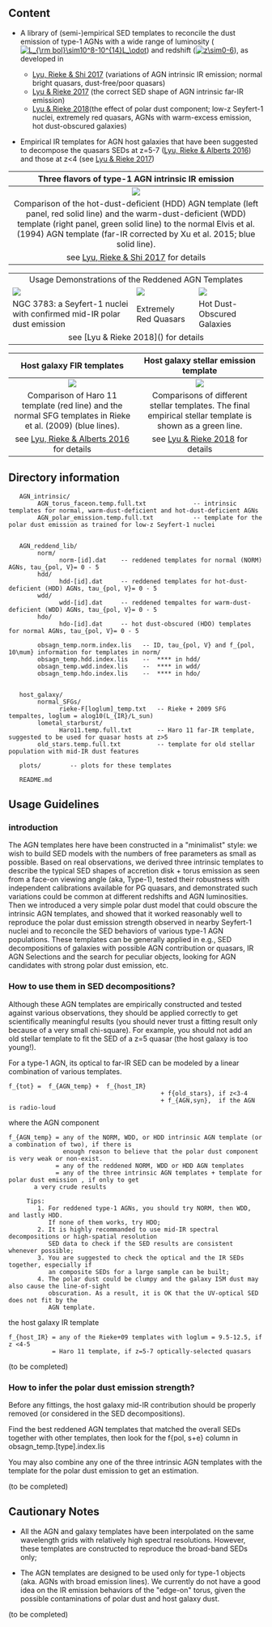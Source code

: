 ## Content

* A library of (semi-)empirical SED templates to reconcile the dust emission of type-1 AGNs with a wide range of luminosity (<a href="https://www.codecogs.com/eqnedit.php?latex=L_{\rm&space;bol}\sim10^8-10^{14}L_\odot" target="_blank"><img src="https://latex.codecogs.com/gif.latex?L_{\rm&space;bol}\sim10^8-10^{14}L_\odot" title="L_{\rm bol}\sim10^8-10^{14}L_\odot" /></a>) and redshift (<a href="https://www.codecogs.com/eqnedit.php?latex=z\sim0-6" target="_blank"><img src="https://latex.codecogs.com/gif.latex?z\sim0-6" title="z\sim0-6" /></a>), as developed in 
  * [Lyu, Rieke & Shi 2017](http://adsabs.harvard.edu/abs/2017ApJ...835..257L) (variations of AGN intrinsic IR emission; normal bright quasars, dust-free/poor quasars)
  * [Lyu & Rieke 2017](http://adsabs.harvard.edu/abs/2017ApJ...841...76L) (the correct SED shape of AGN intrinsic far-IR emission)
  * [Lyu & Rieke 2018]()(the effect of polar dust component; low-z Seyfert-1 nuclei, extremely red quasars, AGNs with warm-excess emission, hot dust-obscured galaxies)

* Empirical IR templates for AGN host galaxies that have been suggested to decompose the quasars SEDs at z=5-7 ([Lyu, Rieke & Alberts 2016](http://adsabs.harvard.edu/abs/2016ApJ...816...85L)) and those at z<4 (see [Lyu & Rieke 2017](http://adsabs.harvard.edu/abs/2017ApJ...841...76L))

Three flavors of type-1 AGN intrinsic IR emission|
:--------------------------------------------:|
![](https://github.com/karlan/AGN_templates/raw/master/plots/AGN_intrinsic_template.png)|
Comparison of the hot-dust-deficient (HDD) AGN template (left panel, red solid line) and the warm-dust-deficient (WDD) template (right panel, green solid line) to the normal Elvis et al. (1994) AGN template (far-IR corrected by Xu et al. 2015; blue solid line).|
see [Lyu, Rieke & Shi 2017](http://adsabs.harvard.edu/abs/2017ApJ...835..257L) for details|


<table>
<tr>
<td colspan="3" align="center"> Usage Demonstrations of the Reddened AGN Templates </td>   
</tr>
<tr>
<td> <img src="https://github.com/karlan/AGN_templates/raw/master/plots/NGC3783.png" /> </td> 
<td> <img src="https://github.com/karlan/AGN_templates/raw/master/plots/ERQ.png" /> </td> 
<td> <img src="https://github.com/karlan/AGN_templates/raw/master/plots/HotDOG.png" /> </td> 
</tr>
<tr>
  <td> NGC 3783: a Seyfert-1 nuclei with confirmed mid-IR polar dust emission </td>
  <td>  Extremely Red Quasars  </td>
  <td> Hot Dust-Obscured Galaxies </td>
  </tr>
<td colspan="3" align="center"> see [Lyu & Rieke 2018]() for details  </td>
</table>






Host galaxy FIR templates                                                     |   Host galaxy stellar emission template
:----------------------------------------------------------------------------:|:-----------------------------------------------------------------------------------:
![](https://github.com/karlan/AGN_templates/raw/master/plots/galaxy_fir.png)  |  ![](https://github.com/karlan/AGN_templates/raw/master/plots/stellar_template.png)
Comparison of Haro 11 template (red line) and the normal SFG templates in Rieke et al. (2009) (blue lines). | Comparisons of different stellar templates. The final empirical stellar template is shown as a green line.
| see [Lyu, Rieke & Alberts 2016](http://adsabs.harvard.edu/abs/2016ApJ...816...85L) for details |  see [Lyu & Rieke 2018]() for details 

## Directory information

       AGN_intrinsic/
            AGN_torus_faceon.temp.full.txt             -- intrinsic templates for normal, warm-dust-deficient and hot-dust-deficient AGNs
            AGN_polar_emission.temp.full.txt           -- template for the polar dust emission as trained for low-z Seyfert-1 nuclei
             
    
       AGN_reddend_lib/  
            norm/  
                  norm-[id].dat    -- reddened templates for normal (NORM) AGNs, tau_{pol, V}= 0 - 5
            hdd/  
                  hdd-[id].dat     -- reddened templates for hot-dust-deficient (HDD) AGNs, tau_{pol, V}= 0 - 5
            wdd/
                  wdd-[id].dat     -- reddened tempaltes for warm-dust-deficient (WDD) AGNs, tau_{pol, V}= 0 - 5
            hdo/  
                  hdo-[id].dat     -- hot dust-obscured (HDO) templates for normal AGNs, tau_{pol, V}= 0 - 5

            obsagn_temp.norm.index.lis   -- ID, tau_{pol, V} and f_{pol, 10\mum} information for templates in norm/
            obsagn_temp.hdd.index.lis    --  **** in hdd/           
            obsagn_temp.wdd.index.lis    --  **** in wdd/
            obsagn_temp.hdo.index.lis    --  **** in hdo/
             
    
       host_galaxy/  
            normal_SFGs/  
                  rieke-F[loglum]_temp.txt   -- Rieke + 2009 SFG tempaltes, loglum = alog10(L_{IR}/L_sun)
            lometal_starburst/  
                  Haro11.temp.full.txt       -- Haro 11 far-IR template, suggested to be used for quasar hosts at z>5
            old_stars.temp.full.txt          -- template for old stellar population with mid-IR dust features
    
       plots/        -- plots for these templates
    
       README.md

## Usage Guidelines
### introduction
The AGN templates here have been constructed in a "minimalist" style: we wish
to build SED models with the numbers of free parameters as small as possible.
Based on real observations, we derived three intrinsic templates to describe
the typical SED shapes of accretion disk + torus emission as seen from a
face-on viewing angle (aka, Type-1), tested their robustness with independent
calibrations available for PG quasars, and demonstrated such variations could
be common at different redshifts and AGN luminosities. Then we introduced a
very simple polar dust model that could obscure the intrinsic AGN templates,
and showed that it worked reasonably well to reproduce the polar dust emission
strength observed in nearby Seyfert-1 nuclei and to reconcile the SED behaviors
of various type-1 AGN populations. These templates can be generally applied in
e.g.,  SED decompositions of galaxies with possible AGN contribution or
quasars, IR AGN Selections and the search for peculiar objects, looking for AGN
candidates with strong polar dust emission, etc.
    

### How to use them in SED decompositions? 
Although these AGN templates are empirically constructed and tested
against various observations, they should be applied correctly to get
scientifically meaningful results (you should never trust a fitting result only
because of a very small chi-square). For example, you should not add an old
stellar template to fit the SED of a z=5 quasar (the host galaxy is too
young!).
    
For a type-1 AGN, its optical to far-IR SED can be modeled by a linear combination of various templates.

    f_{tot} =  f_{AGN_temp} +  f_{host_IR}  
                                              + f{old_stars}, if z<3-4  
                                              + f_{AGN,syn},  if the AGN is radio-loud

where the AGN component
   
    f_{AGN_temp} = any of the NORM, WDD, or HDD intrinsic AGN template (or a combination of two), if there is 
                   enough reason to believe that the polar dust component is very weak or non-exist.
                 = any of the reddened NORM, WDD or HDD AGN templates
                 = any of the three intrinsic AGN templates + template for polar dust emission , if only to get
		   a very crude results

		 Tips:
		    1. For reddened type-1 AGNs, you should try NORM, then WDD, and lastly HDD. 
		       If none of them works, try HDO;
		    2. It is highly recommanded to use mid-IR spectral decompositions or high-spatial resolution
		       SED data to check if the SED results are consistent whenever possible;
		    3. You are suggested to check the optical and the IR SEDs together, especially if
		       an composite SEDs for a large sample can be built;
		    4. The polar dust could be clumpy and the galaxy ISM dust may also cause the line-of-sight
		       obscuration. As a result, it is OK that the UV-optical SED does not fit by the 
		       AGN template.


the host galaxy IR template
   
    f_{host_IR} = any of the Rieke+09 templates with loglum = 9.5-12.5, if z <4-5
                = Haro 11 template, if z=5-7 optically-selected quasars
		

(to be completed)

### How to infer the polar dust emission strength?

Before any fittings, the host galaxy mid-IR contribution should be properly
removed (or considered in the SED decompositions).

Find the best reddened AGN templates that matched the overall SEDs together
with other templates, then look for the f{pol, s+e} column in
obsagn_temp.[type].index.lis

You may also combine any one of the three intrinsic AGN templates with the
template for the polar dust emission to get an estimation.



(to be completed)

## Cautionary Notes
 * All the AGN and galaxy templates have been interpolated on the same
   wavelength grids with relatively high spectral resolutions. However, these
   templates are constructed to reproduce the broad-band SEDs only;

 * The AGN templates are designed to be used only for type-1 objects (aka. AGNs
   with broad emission lines). We currently do not have a good idea on the IR
   emission behaviors of the "edge-on" torus, given the possible contaminations
   of polar dust and host galaxy dust.

(to be completed)
